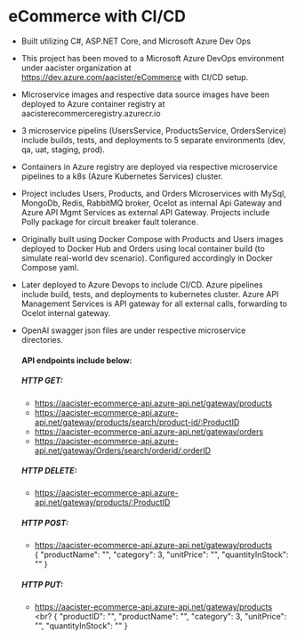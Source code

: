 # eCommerce with CI/CD

* Built utilizing C#, ASP.NET Core, and Microsoft Azure Dev Ops
* This project has been moved to a Microsoft Azure DevOps environment under aacister organization at https://dev.azure.com/aacister/eCommerce with CI/CD setup.
* Microservice images and respective data source images have been deployed to Azure container registry at aacisterecommerceregistry.azurecr.io
* 3 microservice pipelins (UsersService, ProductsService, OrdersService) include builds, tests, and deployments to 5 separate environments (dev, qa, uat, staging, prod).
* Containers in Azure registry are deployed via respective microservice pipelines to a k8s (Azure Kubernetes Services) cluster.
* Project includes Users, Products, and Orders Microservices with MySql, MongoDb, Redis, RabbitMQ broker, Ocelot as internal Api Gateway and Azure API Mgmt Services as external API Gateway. Projects include Polly package for circuit breaker fault tolerance. 
* Originally built using Docker Compose with Products and Users images deployed to Docker Hub and Orders using local container build (to simulate real-world dev scenario).  Configured accordingly in Docker Compose yaml.  
* Later deployed to Azure Devops to include CI/CD. Azure pipelines include build, tests, and deployments to kubernetes cluster.  Azure API Management Services is API gateway for all external calls, forwarding to Ocelot internal gateway.
* OpenAI swagger json files are under respective microservice directories.

  #### API endpoints include below:

  ##### HTTP GET: 
  * https://aacister-ecommerce-api.azure-api.net/gateway/products
  * https://aacister-ecommerce-api.azure-api.net/gateway/products/search/product-id/:ProductID
  * https://aacister-ecommerce-api.azure-api.net/gateway/orders
  * https://aacister-ecommerce-api.azure-api.net/gateway/Orders/search/orderid/:orderID

  ##### HTTP DELETE: 
  * https://aacister-ecommerce-api.azure-api.net/gateway/products/:ProductID

  ##### HTTP POST:
  * https://aacister-ecommerce-api.azure-api.net/gateway/products
  <br> {
    "productName": "<string>",
    "category": 3,
    "unitPrice": "<double>",
    "quantityInStock": "<integer>"
}

  #####  HTTP PUT: 
  * https://aacister-ecommerce-api.azure-api.net/gateway/products
  <br? {
  "productID": "<uuid>",
  "productName": "<string>",
  "category": 3,
  "unitPrice": "<double>",
  "quantityInStock": "<integer>"
}


